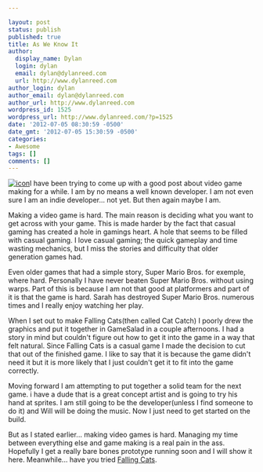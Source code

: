 ```yaml
---

layout: post
status: publish
published: true
title: As We Know It
author:
  display_name: Dylan
  login: dylan
  email: dylan@dylanreed.com
  url: http://www.dylanreed.com
author_login: dylan
author_email: dylan@dylanreed.com
author_url: http://www.dylanreed.com
wordpress_id: 1525
wordpress_url: http://www.dylanreed.com/?p=1525
date: '2012-07-05 08:30:59 -0500'
date_gmt: '2012-07-05 15:30:59 -0500'
categories:
- Awesome
tags: []
comments: []
---
```


[![][1]][2]I have been trying to come up with a good post about video game making for a while. I am by no means a well known developer. I am not even sure I am an indie developer... not yet. But then again maybe I am.

   [1]: http://www.dylanreed.com/wp-content/uploads/2012/04/falling-cats-512-150x150.png (icon)
   [2]: http://itunes.apple.com/us/app/falling-cats/id501160569?mt=8

Making a video game is hard. The main reason is deciding what you want to get across with your game. This is made harder by the fact that casual gaming has created a hole in gamings heart. A hole that seems to be filled with casual gaming. I love casual gaming; the quick gameplay and time wasting mechanics, but I miss the stories and difficulty that older generation games had.

Even older games that had a simple story, Super Mario Bros. for exemple, where hard. Personally I have never beaten Super Mario Bros.  without using warps. Part of this is because I am not that good at platformers and part of it is that the game is hard. Sarah has destroyed Super Mario Bros. numerous times and I really enjoy watching her play.

When I set out to make Falling Cats(then called Cat Catch) I poorly drew the graphics and put it together in GameSalad in a couple afternoons. I had a story in mind but couldn't figure out how to get it into the game in a way that felt natural. Since Falling Cats is a casual game I made the decision to cut that out of the finished game. I like to say that it is because the game didn't need it but it is more likely that I just couldn't get it to fit into the game correctly.

Moving forward I am attempting to put together a solid team for the next game. i have a dude that is a great concept artist and is going to try his hand at sprites. I am still going to be the developer(unless I find someone to do it) and Will will be doing the music. Now I just need to get started on the build.

But as I stated earlier... making video games is hard. Managing my time between everything else and game making is a real pain in the ass. Hopefully I get a really bare bones prototype running soon and I will show it here. Meanwhile... have you tried [Falling Cats][3].

   [3]: http://itunes.apple.com/us/app/falling-cats/id501160569?mt=8

